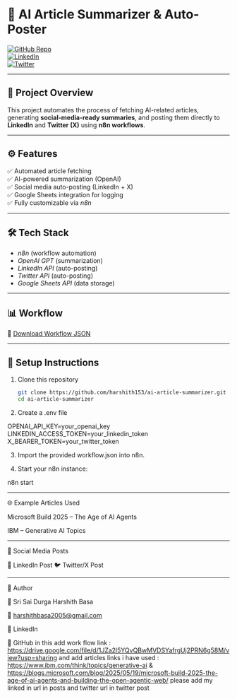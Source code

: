 # 🤖 AI Article Summarizer & Auto-Poster  

[![GitHub Repo](https://img.shields.io/badge/GitHub-harshith153-blue?logo=github)](https://github.com/harshith153)  
[![LinkedIn](https://img.shields.io/badge/LinkedIn-Harshith%20Basa-blue?logo=linkedin)](https://www.linkedin.com/in/sri-sai-durga-harshith-basa-b8a20724b)  
[![Twitter](https://img.shields.io/badge/Twitter-@Harshith153-blue?logo=twitter)](https://x.com/Harshith153)  

---

## 📌 Project Overview
This project automates the process of fetching AI-related articles, generating **social-media-ready summaries**, and posting them directly to **LinkedIn** and **Twitter (X)** using **n8n workflows**.

---

## ⚙ Features
✅ Automated article fetching  
✅ AI-powered summarization (OpenAI)  
✅ Social media auto-posting (LinkedIn + X)  
✅ Google Sheets integration for logging  
✅ Fully customizable via *n8n*  

---

## 🛠 Tech Stack
- *n8n* (workflow automation)  
- *OpenAI GPT* (summarization)  
- *LinkedIn API* (auto-posting)  
- *Twitter API* (auto-posting)  
- *Google Sheets API* (data storage)  

---

## 📊 Workflow

🔗 [Download Workflow JSON](https://drive.google.com/file/d/1JZa2l5YQvQBwMVDSYafrgUj2PRN6g58M/view?usp=sharing)  


---

## 🔑 Setup Instructions

1. Clone this repository  
   ```bash
   git clone https://github.com/harshith153/ai-article-summarizer.git
   cd ai-article-summarizer

2. Create a .env file

OPENAI_API_KEY=your_openai_key
LINKEDIN_ACCESS_TOKEN=your_linkedin_token
X_BEARER_TOKEN=your_twitter_token


3. Import the provided workflow.json into n8n.


4. Start your n8n instance:

n8n start




---

🌐 Example Articles Used

Microsoft Build 2025 – The Age of AI Agents

IBM – Generative AI Topics



---

📢 Social Media Posts

🔗 LinkedIn Post
🐦 Twitter/X Post


---

📌 Author

👤 Sri Sai Durga Harshith Basa

📧 harshithbasa2005@gmail.com

🔗 LinkedIn

🐙 GitHub                                                                           in this add work flow link : https://drive.google.com/file/d/1JZa2l5YQvQBwMVDSYafrgUj2PRN6g58M/view?usp=sharing                 and add  articles links i have used : https://www.ibm.com/think/topics/generative-ai   &    https://blogs.microsoft.com/blog/2025/05/19/microsoft-build-2025-the-age-of-ai-agents-and-building-the-open-agentic-web/       please add my linked in url in posts and twitter url in twitter post 
